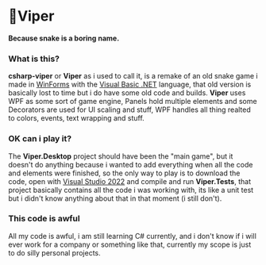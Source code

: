 # 🐍Viper
**Because snake is a boring name.**
### What is this?
**csharp-viper** or **Viper** as i used to call it, is a remake of an old snake game i made in [WinForms](https://learn.microsoft.com/en-us/dotnet/desktop/winforms/overview/?view=netdesktop-9.0) with the [Visual Basic .NET](https://es.wikipedia.org/wiki/Visual_Basic_.NET) language, that old version is basically lost to time but i do have some old code and builds. **Viper** uses WPF as some sort of game engine, Panels hold multiple elements and some Decorators are used for UI scaling and stuff, WPF handles all thing realted to colors, events, text wrapping and stuff.

### OK can i play it?
The **Viper.Desktop** project should have been the "main game", but it doesn't do anything because i wanted to add everything when all the code and elements were finished, so the only way to play is to download the code, open with [Visual Studio 2022](https://visualstudio.microsoft.com/vs/) and compile and run **Viper.Tests**, that project basically contains all the code i was working with, its like a unit test but i didn't know anything about that in that moment (i still don't).

### This code is awful
All my code is awful, i am still learning C# currently, and i don't know if i will ever work for a company or something like that, currently my scope is just to do silly personal projects.
